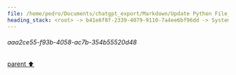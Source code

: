 ```yaml
---
file: /home/pedro/Documents/chatgpt_export/Markdown/Update Python File_ Added Function.md
heading_stack: <root> -> b41e6f8f-2339-4079-9110-7a4ee6bf96dd -> System -> 601db45b-5a88-469b-a7d7-e84a0a0ecd8b -> System -> aaa290be-d852-4ebb-9eaf-09137089bf1f -> User -> 9c776907-a757-4065-a79b-956c02fc87d4 -> Assistant -> aaa2b525-0a4b-4e77-b949-0e8df8fe87ca -> User -> ef75d9a7-5352-466d-be6b-fa3810dd2c44 -> Assistant -> aaa2ce55-f93b-4058-ac7b-354b55520d48
---
```

###### aaa2ce55-f93b-4058-ac7b-354b55520d48
[parent ⬆️](#601db45b-5a88-469b-a7d7-e84a0a0ecd8b)
